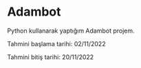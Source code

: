 # Adambot
Python kullanarak yaptığım Adambot projem.

Tahmini başlama tarihi: 02/11/2022

Tahmini bitiş tarihi: 20/11/2022
